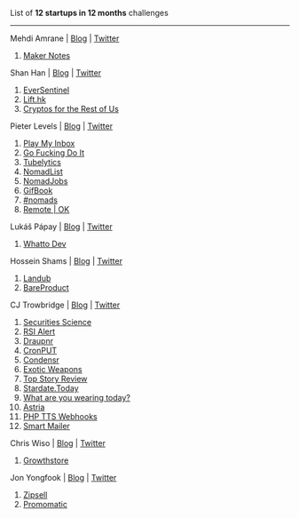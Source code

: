 List of **12 startups in 12 months** challenges

---

Mehdi Amrane | [Blog](https://heymehdi.com/12-startups-12-months/) | [Twitter](https://www.twitter.com/heymehdi)

1. [Maker Notes](https://makernotes.io)

Shan Han | [Blog](https://shanhan.xyz/12-startups-in-12-months/) | [Twitter](https://twitter.com/hanshanhk)

1. [EverSentinel](https://eversentinel.com)
2. [Lift.hk](https://lift.hk)
3. [Cryptos for the Rest of Us](https://www.getrevue.co/profile/hanshanhk)

Pieter Levels | [Blog](https://levels.io/12-startups-12-months/) | [Twitter](https://twitter.com/levelsio)

1. [Play My Inbox](https://playmyinbox.com)
2. [Go Fucking Do It](https://gofuckingdoit.com)
3. [Tubelytics](https://tubelytics.com)
4. [NomadList](https://nomadlist.com)
5. [NomadJobs](http://nomadjobs.io/)
6. [GifBook](https://gifbook.io)
7. [#nomads](http://hashtagnomads.com)
8. [Remote | OK](https://remoteok.io)

Lukáš Pápay | [Blog](https://medium.com/@lukas_papay/12-startups-in-12-months-99b80231a1a1) | [Twitter](https://twitter.com/lukas_papay)

1. [Whatto Dev](https://whattodev.com)

Hossein Shams | [Blog](https://medium.com/@hos.shams/im-going-to-launch-12-startups-in-12-months-bc6346274f26) |  [Twitter](https://twitter.com/hosshams)

1. [Landub](https://landub.com)
2. [BareProduct](http://bareproduct.com)

CJ Trowbridge | [Blog](https://blog.cjtrowbridge.com/category/blog/projects/the-levels-challenge-build-12-startups-in-12-months/) | [Twitter](https://twitter.com/cjtrowbridge)

1. [Securities Science](https://securities.science)
2. [RSI Alert](https://rsialert.com)
3. [Draupnr](https://draupnr.io)
4. [CronPUT](https://cronput.com)
5. [Condensr](https://condensr.io)
6. [Exotic Weapons](https://exoticweapons.io)
7. [Top Story Review](https://topstoryreview.com)
8. [Stardate.Today]()
9. [What are you wearing today?](https://wearing.today)
10. [Astria](https://github.com/cjtrowbridge/astria)
11. [PHP TTS Webhooks](https://github.com/cjtrowbridge/PHP-TTS-Webhooks)
12. [Smart Mailer](https://smartmailer.io)

Chris Wiso | [Blog](https://chriswiso.com/12-startups-in-12-months/) | [Twitter](https://twitter.com/wisochris)

1. [Growthstore](https://www.growthstore.io)

Jon Yongfook | [Blog](https://www.yongfook.com/12-startups-in-12-months/) | [Twitter](https://twitter.com/yongfook)

1. [Zipsell](https://www.zipsell.org)
2. [Promomatic](https://www.promomatic.com)
